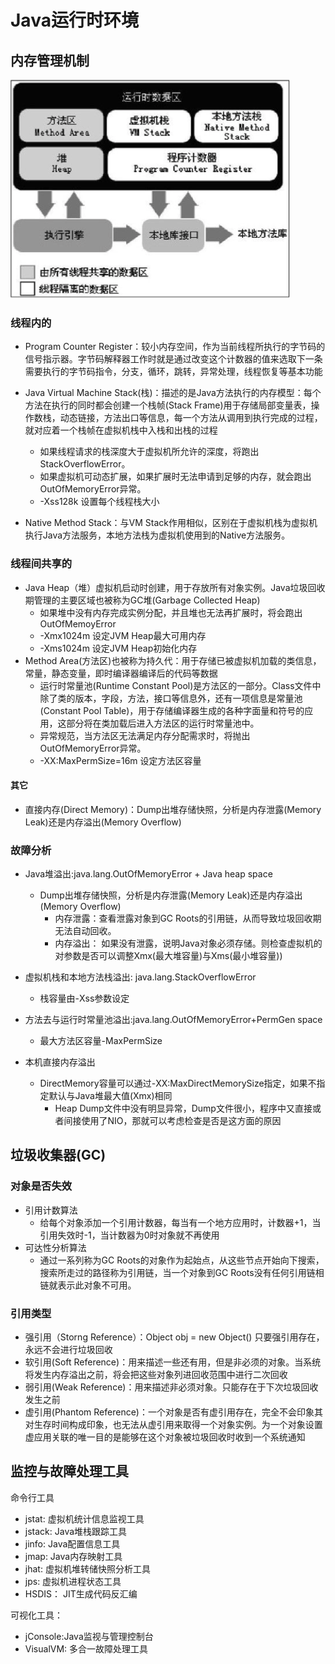 # Java运行时环境

## 内存管理机制

![JVM内存管理](../../_images/jvm.png)

### 线程内的

* Program Counter Register：较小内存空间，作为当前线程所执行的字节码的信号指示器。字节码解释器工作时就是通过改变这个计数器的值来选取下一条需要执行的字节码指令，分支，循环，跳转，异常处理，线程恢复等基本功能
* Java Virtual Machine Stack(栈)：描述的是Java方法执行的内存模型：每个方法在执行的同时都会创建一个栈帧(Stack Frame)用于存储局部变量表，操作数栈，动态链接，方法出口等信息，每一个方法从调用到执行完成的过程，就对应着一个栈帧在虚拟机栈中入栈和出栈的过程

    * 如果线程请求的栈深度大于虚拟机所允许的深度，将跑出StackOverflowError。
    * 如果虚拟机可动态扩展，如果扩展时无法申请到足够的内存，就会跑出OutOfMemoryError异常。
    * -Xss128k 设置每个线程栈大小

* Native Method Stack：与VM Stack作用相似，区别在于虚拟机栈为虚拟机执行Java方法服务，本地方法栈为虚拟机使用到的Native方法服务。

### 线程间共享的

* Java Heap（堆）虚拟机启动时创建，用于存放所有对象实例。Java垃圾回收期管理的主要区域也被称为GC堆(Garbage Collected Heap)
    * 如果堆中没有内存完成实例分配，并且堆也无法再扩展时，将会跑出OutOfMemoyError
    * -Xmx1024m 设定JVM Heap最大可用内存
    * -Xms1024m 设定JVM Heap初始化内存
* Method Area(方法区)也被称为持久代：用于存储已被虚拟机加载的类信息，常量，静态变量，即时编译器编译后的代码等数据
    * 运行时常量池(Runtime Constant Pool)是方法区的一部分。Class文件中除了类的版本，字段，方法，接口等信息外，还有一项信息是常量池(Constant Pool Table)，用于存储编译器生成的各种字面量和符号的应用，这部分将在类加载后进入方法区的运行时常量池中。
    * 异常规范，当方法区无法满足内存分配需求时，将抛出OutOfMemoryError异常。
    * -XX:MaxPermSize=16m 设定方法区容量

#### 其它

* 直接内存(Direct Memory)：Dump出堆存储快照，分析是内存泄露(Memory Leak)还是内存溢出(Memory Overflow)

### 故障分析

* Java堆溢出:java.lang.OutOfMemoryError + Java heap space
    * Dump出堆存储快照，分析是内存泄露(Memory Leak)还是内存溢出(Memory Overflow)
        * 内存泄露：查看泄露对象到GC Roots的引用链，从而导致垃圾回收期无法自动回收。
        * 内存溢出： 如果没有泄露，说明Java对象必须存储。则检查虚拟机的对参数是否可以调整Xmx(最大堆容量)与Xms(最小堆容量))

* 虚拟机栈和本地方法栈溢出: java.lang.StackOverflowError
    * 栈容量由-Xss参数设定

* 方法去与运行时常量池溢出:java.lang.OutOfMemoryError+PermGen space
    * 最大方法区容量-MaxPermSize

* 本机直接内存溢出
    * DirectMemory容量可以通过-XX:MaxDirectMemorySize指定，如果不指定默认与Java堆最大值(Xmx)相同
        * Heap Dump文件中没有明显异常，Dump文件很小，程序中又直接或者间接使用了NIO，那就可以考虑检查是否是这方面的原因

## 垃圾收集器(GC)

### 对象是否失效

* 引用计数算法
    * 给每个对象添加一个引用计数器，每当有一个地方应用时，计数器+1，当引用失效时-1，当计数器为0时对象就不再使用
* 可达性分析算法
    * 通过一系列称为GC Roots的对象作为起始点，从这些节点开始向下搜索，搜索所走过的路径称为引用链，当一个对象到GC Roots没有任何引用链相链就表示此对象不可用。

### 引用类型

* 强引用（Storng Reference）：Object obj = new Object() 只要强引用存在，永远不会进行垃圾回收
* 软引用(Soft Reference)：用来描述一些还有用，但是非必须的对象。当系统将发生内存溢出之前，将会把这些对象列进回收范围中进行二次回收
* 弱引用(Weak Reference)：用来描述非必须对象。只能存在于下次垃圾回收发生之前
* 虚引用(Phantom Reference)：一个对象是否有虚引用存在，完全不会印象其对生存时间构成印象，也无法从虚引用来取得一个对象实例。为一个对象设置虚应用关联的唯一目的是能够在这个对象被垃圾回收时收到一个系统通知

## 监控与故障处理工具

命令行工具

* jstat: 虚拟机统计信息监视工具
* jstack: Java堆栈跟踪工具
* jinfo: Java配置信息工具
* jmap: Java内存映射工具
* jhat: 虚拟机堆转储快照分析工具
* jps: 虚拟机进程状态工具
* HSDIS： JIT生成代码反汇编

可视化工具：

* jConsole:Java监视与管理控制台
* VisualVM: 多合一故障处理工具
